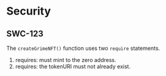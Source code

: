 # Security

## SWC-123
The `createGrimeNFT()` function uses two `require` statements.
  1) requires: must mint to the zero address.
  2) requires: the tokenURI must not already exist. 
